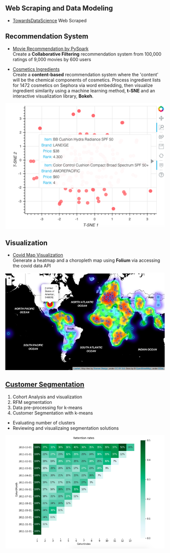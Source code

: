 ## Web Scraping and Data Modeling
+ [TowardsDataScience]()
Web Scraped 

## Recommendation System
+ [Movie Recommendation by PySpark](https://github.com/xxionias/mystudynotes/tree/master/BigDataWithPySpark/RecommendationEngines)  
Create a **Collaborative Filtering** recommendation system from 100,000 ratings of 9,000 movies by 600 users  

+ [Cosmetics Ingredients](https://github.com/xxionias/CosmeticsIngredients.git)   
Create a **content-based** recommendation system where the 'content' will be the chemical components of cosmetics. Process ingredient lists for 1472 cosmetics on Sephora via word embedding, then visualize ingredient similarity using a machine learning method, **t-SNE** and an interactive visualization library, **Bokeh**.

![](images/bokehplot.png)

## Visualization
+ [Covid Map Visualization](https://github.com/xxionias/covidmap.git)  
Generate a heatmap and a choropleth map using **Folium** via accessing the covid data API

![](images/map2.png)

## [Customer Segmentation](https://github.com/xxionias/CustomerSegmentation.git)
1. Cohort Analysis and visualization
2. RFM segmentation
3. Data pre-processing for k-means
4. Customer Segmentation with k-means
+ Evaluating number of clusters
+ Reviewing and visualizaing segmentation solutions

![](images/retentionRates.png)




